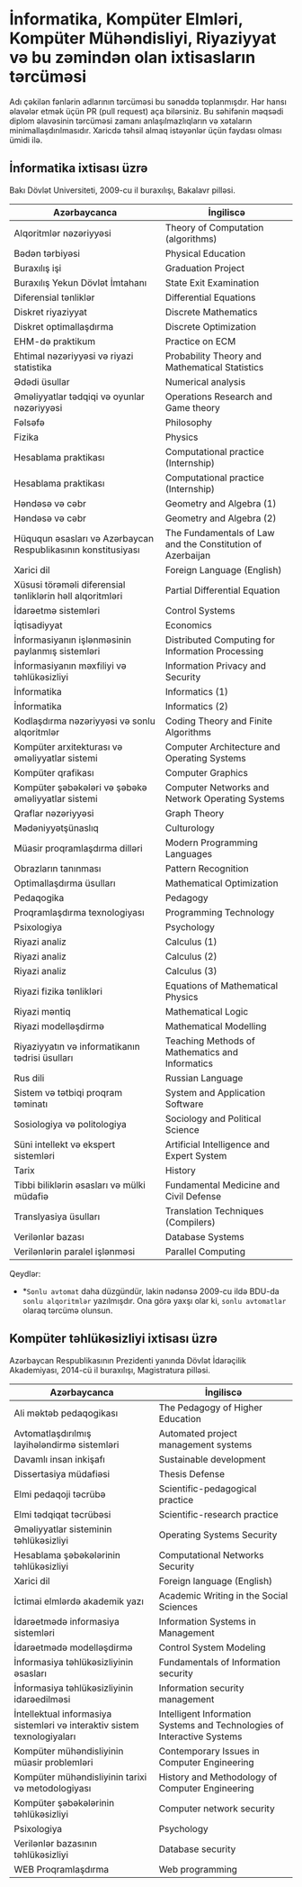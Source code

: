 # İnformatika, Kompüter Elmləri, Kompüter Mühəndisliyi, Riyaziyyat və bu zəmindən olan ixtisasların tərcüməsi

Adı çəkilən fənlərin adlarının tərcüməsi bu sənəddə toplanmışdır. Hər hansı əlavələr etmək üçün PR (pull request) aça bilərsiniz. Bu səhifənin məqsədi diplom əlavəsinin tərcüməsi zamanı anlaşılmazlıqların və xətaların minimallaşdırılmasıdır. Xaricdə təhsil almaq istəyənlər üçün faydası olması ümidi ilə.

## İnformatika ixtisası üzrə
Bakı Dövlət Universiteti, 2009-cu il buraxılışı, Bakalavr pilləsi.

|Azərbaycanca|İngiliscə|
|-|-|
|Alqoritmlər nəzəriyyəsi|Theory of Computation (algorithms)|
|Bədən tərbiyəsi|Physical Education|
|Buraxılış işi|Graduation Project|
|Buraxılış Yekun Dövlət İmtahanı|State Exit Examination|
|Diferensial tənliklər|Differential Equations|
|Diskret riyaziyyat|Discrete Mathematics|
|Diskret optimallaşdırma|Discrete Optimization|
|EHM-də praktikum|Practice on ECM|
|Ehtimal nəzəriyyəsi və riyazi statistika|Probability Theory and Mathematical Statistics|
|Ədədi üsullar|Numerical analysis|
|Əməliyyatlar tədqiqi və oyunlar nəzəriyyəsi|Operations Research and Game theory|
|Fəlsəfə|Philosophy|
|Fizika|Physics|
|Hesablama praktikası|Computational practice (Internship)|
|Hesablama praktikası|Computational practice (Internship)|
|Həndəsə və cəbr|Geometry and Algebra (1)|
|Həndəsə və cəbr|Geometry and Algebra (2)|
|Hüququn əsasları və Azərbaycan Respublikasının konstitusiyası|The Fundamentals of Law and the Constitution of Azerbaijan|
|Xarici dil|Foreign Language (English)|
|Xüsusi törəməli diferensial tənliklərin həll alqoritmləri|Partial Differential Equation|
|İdarəetmə sistemləri|Control Systems|
|İqtisadiyyat|Economics|
|İnformasiyanın işlənməsinin paylanmış sistemləri|Distributed Computing for Information Processing|
|İnformasiyanın məxfiliyi və təhlükəsizliyi|Information Privacy and Security|
|İnformatika|Informatics (1)|
|İnformatika|Informatics (2)|
|Kodlaşdırma nəzəriyyəsi və sonlu alqoritmlər|Coding Theory and Finite Algorithms|
|Kompüter arxitekturası və əməliyyatlar sistemi|Computer Architecture and Operating Systems|
|Kompüter qrafikası|Computer Graphics|
|Kompüter şəbəkələri və şəbəkə əməliyyatlar sistemi|Computer Networks and Network Operating Systems|
|Qraflar nəzəriyyəsi|Graph Theory|
|Mədəniyyətşünaslıq|Culturology|
|Müasir proqramlaşdırma dilləri|Modern Programming Languages|
|Obrazların tanınması|Pattern Recognition|
|Optimallaşdırma üsulları|Mathematical Optimization|
|Pedaqogika|Pedagogy|
|Proqramlaşdırma texnologiyası|Programming Technology|
|Psixologiya|Psychology|
|Riyazi analiz|Calculus (1)|
|Riyazi analiz|Calculus (2)|
|Riyazi analiz|Calculus (3)|
|Riyazi fizika tənlikləri|Equations of Mathematical Physics|
|Riyazi məntiq|Mathematical Logic|
|Riyazi modelləşdirmə|Mathematical Modelling|
|Riyaziyyatın və informatikanın tədrisi üsulları|Teaching Methods of Mathematics and Informatics|
|Rus dili|Russian Language|
|Sistem və tətbiqi proqram təminatı|System and Application Software|
|Sosiologiya və politologiya|Sociology and Political Science|
|Süni intellekt və ekspert sistemləri|Artificial Intelligence and Expert System|
|Tarix|History|
|Tibbi biliklərin əsasları və mülki müdafiə|Fundamental Medicine and Civil Defense|
|Translyasiya üsulları|Translation Techniques (Compilers)|
|Verilənlər bazası|Database Systems|
|Verilənlərin paralel işlənməsi|Parallel Computing|

Qeydlər:
* *`Sonlu avtomat` daha düzgündür, lakin nədənsə 2009-cu ildə BDU-da `sonlu alqoritmlər` yazılmışdır. Ona görə yaxşı olar ki, `sonlu avtomatlar` olaraq tərcümə olunsun.
## Kompüter təhlükəsizliyi ixtisası üzrə
Azərbaycan Respublikasının Prezidenti yanında Dövlət İdarəçilik Akademiyası, 2014-cü il buraxılışı, Magistratura pilləsi.

|Azərbaycanca|İngiliscə|
|-|-|
|Ali məktəb pedaqogikası|The Pedagogy of Higher Education|
|Avtomatlaşdırılmış layihələndirmə sistemləri|Automated project management systems|
|Davamlı insan inkişafı|Sustainable development|
|Dissertasiya müdafiəsi|Thesis Defense|
|Elmi pedaqoji təcrübə|Scientific-pedagogical practice|
|Elmi tədqiqat təcrübəsi|Scientific-research practice|
|Əməliyyatlar sisteminin təhlükəsizliyi|Operating Systems Security|
|Hesablama şəbəkələrinin təhlükəsizliyi|Computational Networks Security|
|Xarici dil|Foreign language (English)|
|İctimai elmlərdə akademik yazı|Academic Writing in the Social Sciences|
|İdarəetmədə informasiya sistemləri|Information Systems in Management|
|İdarəetmədə modelləşdirmə|Control System Modeling|
|İnformasiya təhlükəsizliyinin əsasları|Fundamentals of Information security|
|İnformasiya təhlükəsizliyinin idarəedilməsi|Information security management|
|İntellektual informasiya sistemləri və interaktiv sistem texnologiyaları|Intelligent Information Systems and Technologies of Interactive Systems|
|Kompüter mühəndisliyinin müasir problemləri|Contemporary Issues in Computer Engineering|
|Kompüter mühəndisliyinin tarixi və metodologiyası|History and Methodology of Computer Engineering|
|Kompüter şəbəkələrinin təhlükəsizliyi|Computer network security|
|Psixologiya|Psychology|
|Verilənlər bazasının təhlükəsizliyi|Database security|
|WEB Proqramlaşdırma|Web programming|

